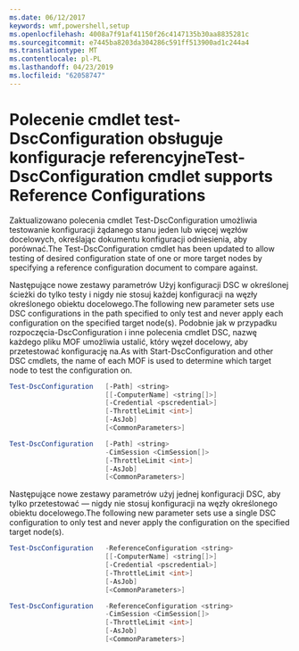 ```yaml
---
ms.date: 06/12/2017
keywords: wmf,powershell,setup
ms.openlocfilehash: 4008a7f91af41150f26c4147135b30aa8835281c
ms.sourcegitcommit: e7445ba8203da304286c591ff513900ad1c244a4
ms.translationtype: MT
ms.contentlocale: pl-PL
ms.lasthandoff: 04/23/2019
ms.locfileid: "62058747"
---
```

# <a name="test-dscconfiguration-cmdlet-supports-reference-configurations"></a><span data-ttu-id="5f8e1-102">Polecenie cmdlet test-DscConfiguration obsługuje konfiguracje referencyjne</span><span class="sxs-lookup"><span data-stu-id="5f8e1-102">Test-DscConfiguration cmdlet supports Reference Configurations</span></span>

<span data-ttu-id="5f8e1-103">Zaktualizowano polecenia cmdlet Test-DscConfiguration umożliwia testowanie konfiguracji żądanego stanu jeden lub więcej węzłów docelowych, określając dokumentu konfiguracji odniesienia, aby porównać.</span><span class="sxs-lookup"><span data-stu-id="5f8e1-103">The Test-DscConfiguration cmdlet has been updated to allow testing of desired configuration state of one or more target nodes by specifying a reference configuration document to compare against.</span></span>

<span data-ttu-id="5f8e1-104">Następujące nowe zestawy parametrów Użyj konfiguracji DSC w określonej ścieżki do tylko testy i nigdy nie stosuj każdej konfiguracji na węzły określonego obiektu docelowego.</span><span class="sxs-lookup"><span data-stu-id="5f8e1-104">The following new parameter sets use DSC configurations in the path specified to only test and never apply each configuration on the specified target node(s).</span></span> <span data-ttu-id="5f8e1-105">Podobnie jak w przypadku rozpoczęcia-DscConfiguration i inne polecenia cmdlet DSC, nazwę każdego pliku MOF umożliwia ustalić, który węzeł docelowy, aby przetestować konfigurację na.</span><span class="sxs-lookup"><span data-stu-id="5f8e1-105">As with Start-DscConfiguration and other DSC cmdlets, the name of each MOF is used to determine which target node to test the configuration on.</span></span>

```powershell
Test-DscConfiguration   [-Path] <string>
                        [[-ComputerName] <string[]>]
                        [-Credential <pscredential>]
                        [-ThrottleLimit <int>]
                        [-AsJob]
                        [<CommonParameters>]

Test-DscConfiguration   [-Path] <string>
                        -CimSession <CimSession[]>
                        [-ThrottleLimit <int>]
                        [-AsJob]
                        [<CommonParameters>]
```

<span data-ttu-id="5f8e1-106">Następujące nowe zestawy parametrów użyj jednej konfiguracji DSC, aby tylko przetestować — nigdy nie stosuj konfiguracji na węzły określonego obiektu docelowego.</span><span class="sxs-lookup"><span data-stu-id="5f8e1-106">The following new parameter sets use a single DSC configuration to only test and never apply the configuration on the specified target node(s).</span></span>

```powershell
Test-DscConfiguration   -ReferenceConfiguration <string>
                        [[-ComputerName] <string[]>]
                        [-Credential <pscredential>]
                        [-ThrottleLimit <int>]
                        [-AsJob]
                        [<CommonParameters>]

Test-DscConfiguration   -ReferenceConfiguration <string>
                        -CimSession <CimSession[]>
                        [-ThrottleLimit <int>]
                        [-AsJob]
                        [<CommonParameters>]
```
